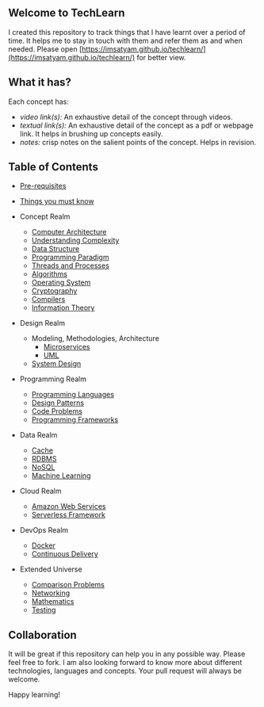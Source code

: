 ## Welcome to TechLearn
I created this repository to track things that I have learnt over a period of time. It helps me to stay in touch with them and refer them as and when needed.
Please open [https://imsatyam.github.io/techlearn/](https://imsatyam.github.io/techlearn/) for better view.

## What it has?
Each concept has:
 * *video link(s):* An exhaustive detail of the concept through videos.
 * *textual link(s):* An exhaustive detail of the concept as a pdf or webpage link. It helps in brushing up concepts easily.
 * *notes:* crisp notes on the salient points of the concept. Helps in revision.

## Table of Contents
* [Pre-requisites](docs/prerequisites/before-we-start.md)
* [Things you must know](docs/things_you_must_know/things_you_must_know.md)

* Concept Realm
   *  [Computer Architecture](docs/computer_architecture/computer_architecture.md)
   *  [Understanding Complexity](docs/complexity/complexity.md)
   *  [Data Structure](docs/data_structure/data_structure.md)
   *  [Programming Paradigm](docs/programming_paradigm/prog_paradigm.md)
   *  [Threads and Processes](docs/threads_and_processes/threads_and_processes.md)
   *  [Algorithms](docs/algorithm/algorithm.md)
   *  [Operating System](docs/operating_system/operating_system.md)
   *  [Cryptography](docs/cryptography/cryptography.md)
   *  [Compilers](docs/compiler/compiler.md)
   *  [Information Theory](docs/information_theory/information_theory.md)

* Design Realm
   *  Modeling, Methodologies, Architecture
       * [Microservices](docs/modeling_methodologies_arch/microservices/microservices.md)
       * [UML](docs/modeling_methodologies_arch/uml/uml.md)
   *  [System Design](docs/system_design/system_design.md)

* Programming Realm
   *  [Programming Languages](docs/programming_language/programming_language.md)
   *  [Design Patterns](docs/design_pattern/design_pattern.md)
   *  [Code Problems](docs/code_problems/code_problems.md)
   *  [Programming Frameworks](docs/framework/framework.md)   

* Data Realm
   *  [Cache](docs/cache/cache.md)
   *  [RDBMS](docs/rdbms/rdbms.md)
   *  [NoSQL](docs/nosql/nosql.md)
   *  [Machine Learning](docs/machine_learning/machine_learning.md)
   
* Cloud Realm
   *  [Amazon Web Services](docs/aws/aws.md)
   *  [Serverless Framework](docs/serverless_framework/serverless_framework.md)
   
* DevOps Realm
   *  [Docker](docs/docker/docker.md)
   *  [Continuous Delivery](docs/devops_continuous_delivery/devops_continuous_delivery.md)

* Extended Universe
   *  [Comparison Problems](docs/comparison_problems/comparison_problems.md)
   *  [Networking](docs/networking/networking.md)
   *  [Mathematics](docs/mathematics/mathematics.md)
   *  [Testing](docs/testing/testing.md)

## Collaboration
It will be great if this repository can help you in any possible way. Please feel free to fork. I am also looking forward to know more about different technologies, languages and concepts. Your pull request will always be welcome.

Happy learning!

